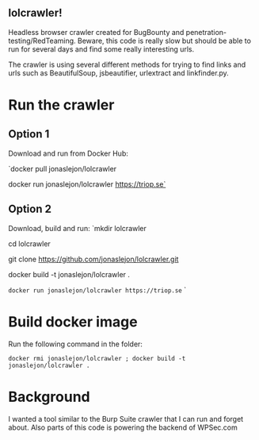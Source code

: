 ## lolcrawler!

Headless browser crawler created for BugBounty and penetration-testing/RedTeaming. Beware, this code is really slow but should be able to run for several days and find some really interesting urls.

The crawler is using several different methods for trying to find links and urls such as BeautifulSoup, jsbeautifier, urlextract and linkfinder.py.

# Run the crawler

## Option 1 

Download and run from Docker Hub:

`docker pull jonaslejon/lolcrawler

docker run jonaslejon/lolcrawler https://triop.se`

## Option 2

Download, build and run:
`mkdir lolcrawler

cd lolcrawler

git clone https://github.com/jonaslejon/lolcrawler.git

docker build -t jonaslejon/lolcrawler .

`docker run jonaslejon/lolcrawler https://triop.se`
`

# Build docker image

Run the following command in the folder:

`docker rmi jonaslejon/lolcrawler ; docker build -t jonaslejon/lolcrawler .`

# Background

I wanted a tool similar to the Burp Suite crawler that I can run and forget about. Also parts of this code is powering the backend of WPSec.com

